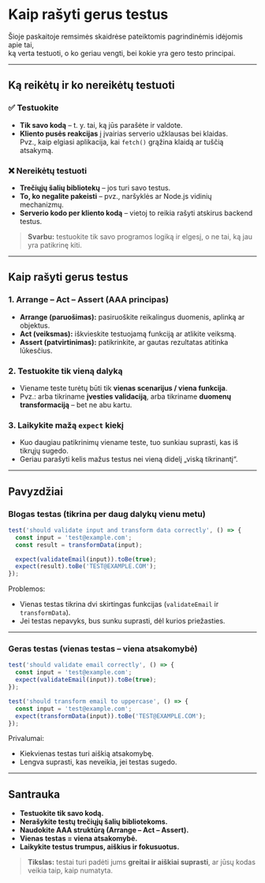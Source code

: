 # Kaip rašyti gerus testus

Šioje paskaitoje remsimės skaidrėse pateiktomis pagrindinėmis idėjomis apie tai,  
ką verta testuoti, o ko geriau vengti, bei kokie yra gero testo principai.

---

## Ką reikėtų ir ko nereikėtų testuoti

### ✅ Testuokite

- **Tik savo kodą** – t. y. tai, ką jūs parašėte ir valdote.
- **Kliento pusės reakcijas** į įvairias serverio užklausas bei klaidas.  
  Pvz., kaip elgiasi aplikacija, kai `fetch()` grąžina klaidą ar tuščią atsakymą.

### ❌ Nereikėtų testuoti

- **Trečiųjų šalių bibliotekų** – jos turi savo testus.
- **To, ko negalite pakeisti** – pvz., naršyklės ar Node.js vidinių mechanizmų.
- **Serverio kodo per kliento kodą** – vietoj to reikia rašyti atskirus backend testus.

> **Svarbu:** testuokite tik savo programos logiką ir elgesį, o ne tai, ką jau yra patikrinę kiti.

---

## Kaip rašyti gerus testus

### 1. Arrange – Act – Assert (AAA principas)

- **Arrange (paruošimas):** pasiruoškite reikalingus duomenis, aplinką ar objektus.
- **Act (veiksmas):** iškvieskite testuojamą funkciją ar atlikite veiksmą.
- **Assert (patvirtinimas):** patikrinkite, ar gautas rezultatas atitinka lūkesčius.

### 2. Testuokite tik vieną dalyką

- Viename teste turėtų būti tik **vienas scenarijus / viena funkcija**.
- Pvz.: arba tikriname **įvesties validaciją**, arba tikriname **duomenų transformaciją** – bet ne abu kartu.

### 3. Laikykite mažą `expect` kiekį

- Kuo daugiau patikrinimų viename teste, tuo sunkiau suprasti, kas iš tikrųjų sugedo.
- Geriau parašyti kelis mažus testus nei vieną didelį „viską tikrinantį“.

---

## Pavyzdžiai

### Blogas testas (tikrina per daug dalykų vienu metu)

```js
test('should validate input and transform data correctly', () => {
  const input = 'test@example.com';
  const result = transformData(input);

  expect(validateEmail(input)).toBe(true);
  expect(result).toBe('TEST@EXAMPLE.COM');
});
```

Problemos:

- Vienas testas tikrina dvi skirtingas funkcijas (`validateEmail` ir `transformData`).
- Jei testas nepavyks, bus sunku suprasti, dėl kurios priežasties.

---

### Geras testas (vienas testas – viena atsakomybė)

```js
test('should validate email correctly', () => {
  const input = 'test@example.com';
  expect(validateEmail(input)).toBe(true);
});

test('should transform email to uppercase', () => {
  const input = 'test@example.com';
  expect(transformData(input)).toBe('TEST@EXAMPLE.COM');
});
```

Privalumai:

- Kiekvienas testas turi aiškią atsakomybę.
- Lengva suprasti, kas neveikia, jei testas sugedo.

---

## Santrauka

- **Testuokite tik savo kodą.**
- **Nerašykite testų trečiųjų šalių bibliotekoms.**
- **Naudokite AAA struktūrą (Arrange – Act – Assert).**
- **Vienas testas = viena atsakomybė.**
- **Laikykite testus trumpus, aiškius ir fokusuotus.**

> **Tikslas:** testai turi padėti jums **greitai ir aiškiai suprasti**, ar jūsų kodas veikia taip, kaip numatyta.
